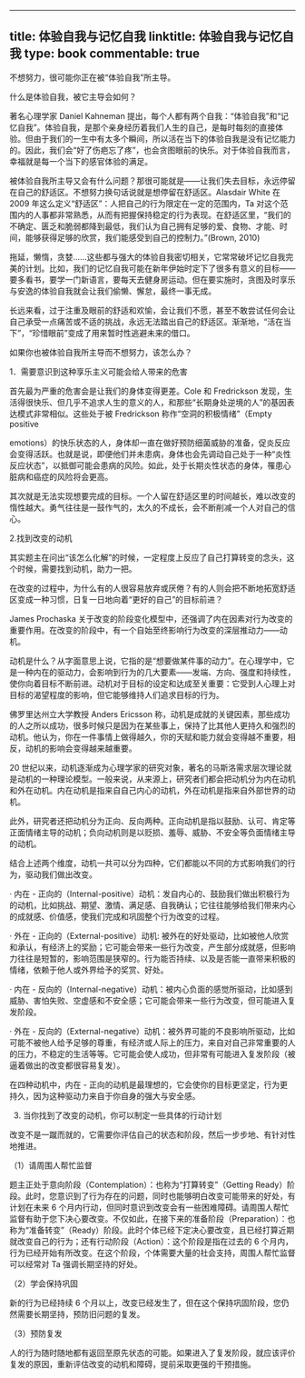 
---
title: 体验自我与记忆自我
linktitle: 体验自我与记忆自我
type: book
commentable: true
---

不想努力，很可能你正在被“体验自我”所主导。

什么是体验自我，被它主导会如何？

著名心理学家 Daniel Kahneman 提出，每个人都有两个自我：“体验自我”和“记忆自我”。体验自我，是那个亲身经历着我们人生的自己，是每时每刻的直接体验。但由于我们的一生中有太多个瞬间，所以活在当下的体验自我是没有记忆能力的。因此，我们会“好了伤疤忘了疼”，也会贪图眼前的快乐。对于体验自我而言，幸福就是每一个当下的感官体验的满足。

被体验自我所主导又会有什么问题？那很可能就是——让我们失去目标，永远停留在自己的舒适区。不想努力换句话说就是想停留在舒适区。Alasdair White 在 2009 年这么定义“舒适区”：人把自己的行为限定在一定的范围内，Ta 对这个范围内的人事都非常熟悉，从而有把握保持稳定的行为表现。在舒适区里，“我们的不确定、匮乏和脆弱都降到最低，我们认为自己拥有足够的爱、食物、才能、时间，能够获得足够的欣赏，我们能感受到自己的控制力。”(Brown, 2010)

拖延，懒惰，贪婪……这些都与强大的体验自我密切相关，它常常破坏记忆自我完美的计划。比如，我们的记忆自我可能在新年伊始时定下了很多有意义的目标——要多看书，要学一门新语言，要每天去健身房运动。但在要实施时，贪图及时享乐与安逸的体验自我就会让我们偷懒、懈怠，最终一事无成。

长远来看，过于注重及眼前的舒适和欢愉，会让我们不愿，甚至不敢尝试任何会让自己承受一点痛苦或不适的挑战，永远无法踏出自己的舒适区。渐渐地，“活在当下”，“珍惜眼前”变成了用来暂时性逃避未来的借口。

如果你也被体验自我所主导而不想努力，该怎么办？

1．需要意识到这种享乐主义可能会给人带来的危害

首先最为严重的危害会是让我们的身体变得更差。Cole 和 Fredrickson 发现，生活得很快乐、但几乎不追求人生的意义的人，和那些“长期身处逆境的人”的基因表达模式非常相似。这些处于被 Fredrickson 称作“空洞的积极情绪”（Empty positive

emotions）的快乐状态的人，身体却一直在做好预防细菌威胁的准备，促炎反应会变得活跃。也就是说，即便他们并未患病，身体也会先调动自己处于一种“炎性反应状态”，以抵御可能会患病的风险。如此，处于长期炎性状态的身体，罹患心脏病和癌症的风险将会更高。

其次就是无法实现想要完成的目标。一个人留在舒适区里的时间越长，难以改变的惰性越大。勇气往往是一鼓作气的，太久的不成长，会不断削减一个人对自己的信心。

2.找到改变的动机

其实题主在问出“该怎么化解”的时候，一定程度上反应了自己打算转变的念头，这个时候，需要找到动机，助力一把。

在改变的过程中，为什么有的人很容易放弃或厌倦？有的人则会把不断地拓宽舒适区变成一种习惯，日复一日地向着“更好的自己”的目标前进？

James Prochaska 关于改变的阶段变化模型中，还强调了内在因素对行为改变的重要作用。在改变的阶段中，有一个自始至终影响行为改变的深层推动力——动机。

动机是什么？从字面意思上说，它指的是“想要做某件事的动力”。在心理学中，它是一种内在的驱动力，会影响到行为的几大要素——发端、方向、强度和持续性，使你向着目标不断前进。动机对于目标的设定和达成至关重要：它受到人心理上对目标的渴望程度的影响，但它能够维持人们追求目标的行为。

佛罗里达州立大学教授 Anders Ericsson 称，动机是成就的关键因素，那些成功的人之所以成功，很多时候只是因为在某些事上，保持了比其他人更持久和强烈的动机。他认为，你在一件事情上做得越久，你的天赋和能力就会变得越不重要，相反，动机的影响会变得越来越重要。

20 世纪以来，动机逐渐成为心理学家的研究对象，著名的马斯洛需求层次理论就是动机的一种理论模型。一般来说，从来源上，研究者们都会把动机分为内在动机和外在动机。内在动机是指来自自己内心的动机，外在动机是指来自外部世界的动机。

此外，研究者还把动机分为正向、反向两种。正向动机是指以鼓励、认可、肯定等正面情绪主导的动机；负向动机则是以贬损、羞辱、威胁、不安全等负面情绪主导的动机。

结合上述两个维度，动机一共可以分为四种，它们都能以不同的方式影响我们的行为，驱动我们做出改变。

· 内在 - 正向的（Internal-positive）动机：发自内心的、鼓励我们做出积极行为的动机，比如挑战、期望、激情、满足感、自我确认；它往往能够给我们带来内心的成就感、价值感，使我们完成和巩固整个行为改变的过程。

· 外在 - 正向的（External-positive）动机: 被外在的好处驱动，比如被他人欣赏和承认，有经济上的奖励；它可能会带来一些行为改变，产生部分成就感，但影响力往往是短暂的，影响范围是狭窄的。行为能否持续、以及是否能一直带来积极的情绪，依赖于他人或外界给予的奖赏、好处。

· 内在 - 反向的（Internal-negative）动机：被内心负面的感觉所驱动，比如感到威胁、害怕失败、空虚感和不安全感；它可能会带来一些行为改变，但可能进入复发阶段。

· 外在 - 反向的（External-negative）动机：被外界可能的不良影响所驱动，比如可能不被他人给予足够的尊重，有经济或人际上的压力，来自对自己非常重要的人的压力，不稳定的生活等等。它可能会使人成功，但非常有可能进入复发阶段（被逼着做出的改变都很容易复发）。

在四种动机中，内在 - 正向的动机是最理想的，它会使你的目标更坚定，行为更持久，因为这种驱动力来自于你自身的强大与安全感。

3. 当你找到了改变的动机，你可以制定一些具体的行动计划

改变不是一蹴而就的，它需要你评估自己的状态和阶段，然后一步步地、有针对性地推进。

（1）请周围人帮忙监督

题主正处于意向阶段（Contemplation）：也称为“打算转变”（Getting Ready）阶段。此时，您意识到了行为存在的问题，同时也能够明白改变可能带来的好处，有计划在未来 6 个月内行动，但同时意识到改变会有一些困难障碍。请周围人帮忙监督有助于您下决心要改变。不仅如此，在接下来的准备阶段（Preparation）：也称为“准备转变”（Ready）阶段。此时个体已经下定决心要改变，且已经打算近期就改变自己的行为；还有行动阶段（Action）：这个阶段是指在过去的 6 个月内，行为已经开始有所改变。在这个阶段，个体需要大量的社会支持，周围人帮忙监督可以经常对 Ta 强调长期坚持的好处。

（2）学会保持巩固

新的行为已经持续 6 个月以上，改变已经发生了，但在这个保持巩固阶段，您仍然需要长期坚持，预防旧问题的复发。

（3）预防复发

人的行为随时随地都有返回至原先状态的可能。如果进入了复发阶段，就应该评价复发的原因，重新评估改变的动机和障碍，提前采取更强的干预措施。

    